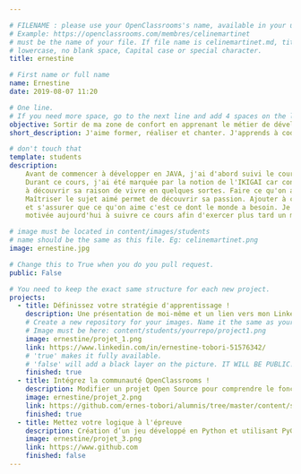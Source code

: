 ```yaml
---

# FILENAME : please use your OpenClassrooms's name, available in your url.
# Example: https://openclassrooms.com/membres/celinemartinet
# must be the name of your file. If file name is celinemartinet.md, title is celinemartinet.
# lowercase, no blank space, Capital case or special character.
title: ernestine

# First name or full name
name: Ernestine
date: 2019-08-07 11:20

# One line.
# If you need more space, go to the next line and add 4 spaces on the left, as in 'description'.
objective: Sortir de ma zone de confort en apprenant le métier de développeur JAVA et créer des applications et des sites web.
short_description: J'aime former, réaliser et chanter. J'apprends à coder pour créer des applications destinées à un grand public.

# don't touch that
template: students
description:
    Avant de commencer à développer en JAVA, j'ai d'abord suivi le cours "Apprenez à apprendre".
    Durant ce cours, j'ai été marquée par la notion de l'IKIGAI car connaître son IKIGAI revient
    à découvrir sa raison de vivre en quelques sortes. Faire ce qu'on aime n'a pas de prix.
    Maîtriser le sujet aimé permet de découvrir sa passion. Ajouter à cela une rémunération
    et s'assurer que ce qu'on aime c'est ce dont le monde a besoin. Je suis d'autant plus
    motivée aujourd'hui à suivre ce cours afin d'exercer plus tard un métier d'avenir.

# image must be located in content/images/students
# name should be the same as this file. Eg: celinemartinet.png
image: ernestine.jpg

# Change this to True when you do you pull request.
public: False

# You need to keep the exact same structure for each new project.
projects:
  - title: Définissez votre stratégie d'apprentissage !
    description: Une présentation de moi-même et un lien vers mon LinkedIn.
    # Create a new repository for your images. Name it the same as your nickname and profile picture.
    # Image must be here: content/students/yourrepo/project1.png
    image: ernestine/projet_1.png
    link: https://www.linkedin.com/in/ernestine-tobori-51576342/
    # 'true' makes it fully available.
    # 'false' will add a black layer on the picture. IT WILL BE PUBLIC!
    finished: true
  - title: Intégrez la communauté OpenClassrooms !
    description: Modifier un projet Open Source pour comprendre le fonctionnement de Git, de Github et des pull requests. 
    image: ernestine/projet_2.png
    link: https://github.com/ernes-tobori/alumnis/tree/master/content/students
    finished: true
  - title: Mettez votre logique à l'épreuve
    description: Création d’un jeu développé en Python et utilisant PyGame.
    image: ernestine/projet_3.png
    link: https://www.github.com
    finished: false
---
```

